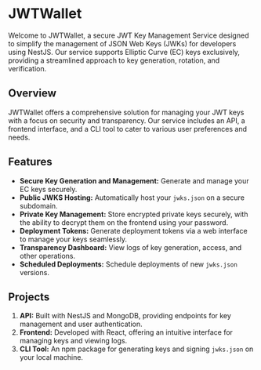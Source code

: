# JWTWallet

Welcome to JWTWallet, a secure JWT Key Management Service designed to simplify the management of JSON Web Keys (JWKs) for developers using NestJS. Our service supports Elliptic Curve (EC) keys exclusively, providing a streamlined approach to key generation, rotation, and verification.

## Overview

JWTWallet offers a comprehensive solution for managing your JWT keys with a focus on security and transparency. Our service includes an API, a frontend interface, and a CLI tool to cater to various user preferences and needs. 

## Features

- **Secure Key Generation and Management:** Generate and manage your EC keys securely.
- **Public JWKS Hosting:** Automatically host your `jwks.json` on a secure subdomain.
- **Private Key Management:** Store encrypted private keys securely, with the ability to decrypt them on the frontend using your password.
- **Deployment Tokens:** Generate deployment tokens via a web interface to manage your keys seamlessly.
- **Transparency Dashboard:** View logs of key generation, access, and other operations.
- **Scheduled Deployments:** Schedule deployments of new `jwks.json` versions.

## Projects

1. **API:** Built with NestJS and MongoDB, providing endpoints for key management and user authentication.
2. **Frontend:** Developed with React, offering an intuitive interface for managing keys and viewing logs.
3. **CLI Tool:** An npm package for generating keys and signing `jwks.json` on your local machine.
